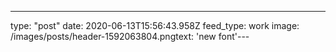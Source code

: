 ---
type: "post"
date: 2020-06-13T15:56:43.958Z
feed_type: work
image: /images/posts/header-1592063804.pngtext: 'new font'---
